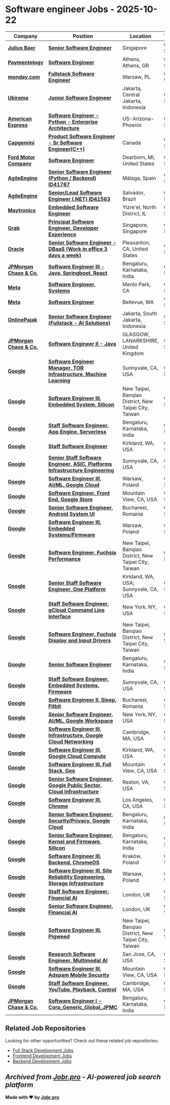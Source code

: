 # Software engineer Jobs - 2025-10-22

| Company | Position | Location | Type | Date |
| ------- | -------- | -------- | ---- | ------ |
| **[Julius Baer](https://www.juliusbaer.com/)** | **[Senior Software Engineer](https://jobr.pro/job/30796628/senior-software-engineer?utm_source=github&utm_medium=repo&utm_campaign=github-software-engineering-jobs)** | Singapore | On Site | Oct 23 |
| **[Paymentology](https://www.paymentology.com/)** | **[Software Engineer](https://jobr.pro/job/30772851/software-engineer?utm_source=github&utm_medium=repo&utm_campaign=github-software-engineering-jobs)** | Athens, Athens, GR | On Site | Oct 22 |
| **[monday.com](https://monday.com/)** | **[Fullstack Software Engineer](https://jobr.pro/job/30772598/fullstack-software-engineer?utm_source=github&utm_medium=repo&utm_campaign=github-software-engineering-jobs)** | Warsaw, PL | On Site | Oct 22 |
| **[Ukirama](https://ukirama.com/)** | **[Junior Software Engineer](https://jobr.pro/job/30766645/junior-software-engineer?utm_source=github&utm_medium=repo&utm_campaign=github-software-engineering-jobs)** | Jakarta, Central Jakarta, Indonesia | On Site | Oct 22 |
| **[American Express](https://www.americanexpress.com/)** | **[Software Engineer - Python - Enterprise Architecture](https://jobr.pro/job/30765058/software-engineer-python-enterprise-architecture?utm_source=github&utm_medium=repo&utm_campaign=github-software-engineering-jobs)** | US-Arizona-Phoenix | On Site | Oct 22 |
| **[Capgemini](https://www.capgemini.com/)** | **[Product Software Engineer - Sr Software Engineer(C++)](https://jobr.pro/job/30764186/product-software-engineer-sr-software-engineerc?utm_source=github&utm_medium=repo&utm_campaign=github-software-engineering-jobs)** | Canada | On Site | Oct 22 |
| **[Ford Motor Company](https://corporate.ford.com/)** | **[Software Engineer](https://jobr.pro/job/30765731/software-engineer?utm_source=github&utm_medium=repo&utm_campaign=github-software-engineering-jobs)** | Dearborn, MI, United States | On Site | Oct 22 |
| **[AgileEngine](https://agileengine.com/)** | **[Senior Software Engineer (Python / Backend) ID41787](https://jobr.pro/job/30763371/senior-software-engineer-python-backend-id41787?utm_source=github&utm_medium=repo&utm_campaign=github-software-engineering-jobs)** | Málaga, Spain | On Site | Oct 22 |
| **[AgileEngine](https://agileengine.com/)** | **[Senior/Lead Software Engineer (.NET) ID41563](https://jobr.pro/job/30763278/seniorlead-software-engineer-net-id41563?utm_source=github&utm_medium=repo&utm_campaign=github-software-engineering-jobs)** | Salvador, Brazil | On Site | Oct 22 |
| **[Maytronics](https://www.maytronics.com/)** | **[Embedded Software Engineer](https://jobr.pro/job/30772420/embedded-software-engineer?utm_source=github&utm_medium=repo&utm_campaign=github-software-engineering-jobs)** | Yizre'el, North District, IL | On Site | Oct 22 |
| **[Grab](https://www.grab.com)** | **[Principal Software Engineer, Developer Experience](https://jobr.pro/job/30759562/principal-software-engineer-developer-experience?utm_source=github&utm_medium=repo&utm_campaign=github-software-engineering-jobs)** | Singapore, Singapore | On Site | Oct 22 |
| **[Oracle](https://www.oracle.com/)** | **[Senior Software Engineer - DBaaS (Work in office 3 days a week)](https://jobr.pro/job/30765857/senior-software-engineer-dbaas-work-in-office-3-days-a-week?utm_source=github&utm_medium=repo&utm_campaign=github-software-engineering-jobs)** | Pleasanton, CA, United States | On Site | Oct 22 |
| **[JPMorgan Chase & Co.](https://www.jpmorganchase.com/)** | **[Software Engineer III - Java, Springboot, React](https://jobr.pro/job/30757202/software-engineer-iii-java-springboot-react?utm_source=github&utm_medium=repo&utm_campaign=github-software-engineering-jobs)** | Bengaluru, Karnataka, India | On Site | Oct 22 |
| **[Meta](https://www.meta.com/)** | **[Software Engineer, Systems](https://jobr.pro/job/30752627/software-engineer-systems?utm_source=github&utm_medium=repo&utm_campaign=github-software-engineering-jobs)** | Menlo Park, CA | On Site | Oct 22 |
| **[Meta](https://www.meta.com/)** | **[Software Engineer](https://jobr.pro/job/30752624/software-engineer?utm_source=github&utm_medium=repo&utm_campaign=github-software-engineering-jobs)** | Bellevue, WA | On Site | Oct 22 |
| **[OnlinePajak](https://www.online-pajak.com/)** | **[Senior Software Engineer (Fullstack - AI Solutions)](https://jobr.pro/job/30767700/senior-software-engineer-fullstack-ai-solutions?utm_source=github&utm_medium=repo&utm_campaign=github-software-engineering-jobs)** | Jakarta, South Jakarta, Indonesia | On Site | Oct 22 |
| **[JPMorgan Chase & Co.](https://www.jpmorganchase.com/)** | **[Software Engineer II - Java](https://jobr.pro/job/30757201/software-engineer-ii-java?utm_source=github&utm_medium=repo&utm_campaign=github-software-engineering-jobs)** | GLASGOW, LANARKSHIRE, United Kingdom | On Site | Oct 22 |
| **[Google](https://www.google.com/)** | **[Software Engineer Manager, TOR Infrastructure, Machine Learning](https://jobr.pro/job/30751859/software-engineer-manager-tor-infrastructure-machine-learning?utm_source=github&utm_medium=repo&utm_campaign=github-software-engineering-jobs)** | Sunnyvale, CA, USA | On Site | Oct 22 |
| **[Google](https://www.google.com/)** | **[Software Engineer III, Embedded System, Silicon](https://jobr.pro/job/30751842/software-engineer-iii-embedded-system-silicon?utm_source=github&utm_medium=repo&utm_campaign=github-software-engineering-jobs)** | New Taipei, Banqiao District, New Taipei City, Taiwan | On Site | Oct 22 |
| **[Google](https://www.google.com/)** | **[Staff Software Engineer, App Engine, Serverless](https://jobr.pro/job/30751834/staff-software-engineer-app-engine-serverless?utm_source=github&utm_medium=repo&utm_campaign=github-software-engineering-jobs)** | Bengaluru, Karnataka, India | On Site | Oct 22 |
| **[Google](https://www.google.com/)** | **[Staff Software Engineer](https://jobr.pro/job/30751832/staff-software-engineer?utm_source=github&utm_medium=repo&utm_campaign=github-software-engineering-jobs)** | Kirkland, WA, USA | On Site | Oct 22 |
| **[Google](https://www.google.com/)** | **[Senior Staff Software Engineer, ASIC, Platforms Infrastructure Engineering](https://jobr.pro/job/30751828/senior-staff-software-engineer-asic-platforms-infrastructure-engineering?utm_source=github&utm_medium=repo&utm_campaign=github-software-engineering-jobs)** | Sunnyvale, CA, USA | On Site | Oct 22 |
| **[Google](https://www.google.com/)** | **[Software Engineer III, AI/ML, Google Cloud](https://jobr.pro/job/30751799/software-engineer-iii-aiml-google-cloud?utm_source=github&utm_medium=repo&utm_campaign=github-software-engineering-jobs)** | Warsaw, Poland | On Site | Oct 22 |
| **[Google](https://www.google.com/)** | **[Software Engineer, Front End, Google Store](https://jobr.pro/job/30751793/software-engineer-front-end-google-store?utm_source=github&utm_medium=repo&utm_campaign=github-software-engineering-jobs)** | Mountain View, CA, USA | On Site | Oct 22 |
| **[Google](https://www.google.com/)** | **[Senior Software Engineer, Android System UI](https://jobr.pro/job/30751773/senior-software-engineer-android-system-ui?utm_source=github&utm_medium=repo&utm_campaign=github-software-engineering-jobs)** | Bucharest, Romania | On Site | Oct 22 |
| **[Google](https://www.google.com/)** | **[Software Engineer III, Embedded Systems/Firmware](https://jobr.pro/job/30751765/software-engineer-iii-embedded-systemsfirmware?utm_source=github&utm_medium=repo&utm_campaign=github-software-engineering-jobs)** | Warsaw, Poland | On Site | Oct 22 |
| **[Google](https://www.google.com/)** | **[Software Engineer, Fuchsia Performance](https://jobr.pro/job/30751753/software-engineer-fuchsia-performance?utm_source=github&utm_medium=repo&utm_campaign=github-software-engineering-jobs)** | New Taipei, Banqiao District, New Taipei City, Taiwan | On Site | Oct 22 |
| **[Google](https://www.google.com/)** | **[Senior Staff Software Engineer, One Platform](https://jobr.pro/job/30751745/senior-staff-software-engineer-one-platform?utm_source=github&utm_medium=repo&utm_campaign=github-software-engineering-jobs)** | Kirkland, WA, USA; Sunnyvale, CA, USA | On Site | Oct 22 |
| **[Google](https://www.google.com/)** | **[Staff Software Engineer, gCloud Command Line Interface](https://jobr.pro/job/30751736/staff-software-engineer-gcloud-command-line-interface?utm_source=github&utm_medium=repo&utm_campaign=github-software-engineering-jobs)** | New York, NY, USA | On Site | Oct 22 |
| **[Google](https://www.google.com/)** | **[Software Engineer, Fuchsia Display and Input Drivers](https://jobr.pro/job/30751733/software-engineer-fuchsia-display-and-input-drivers?utm_source=github&utm_medium=repo&utm_campaign=github-software-engineering-jobs)** | New Taipei, Banqiao District, New Taipei City, Taiwan | On Site | Oct 22 |
| **[Google](https://www.google.com/)** | **[Senior Software Engineer](https://jobr.pro/job/30751730/senior-software-engineer?utm_source=github&utm_medium=repo&utm_campaign=github-software-engineering-jobs)** | Bengaluru, Karnataka, India | On Site | Oct 22 |
| **[Google](https://www.google.com/)** | **[Staff Software Engineer, Embedded Systems, Firmware](https://jobr.pro/job/30751719/staff-software-engineer-embedded-systems-firmware?utm_source=github&utm_medium=repo&utm_campaign=github-software-engineering-jobs)** | Sunnyvale, CA, USA | On Site | Oct 22 |
| **[Google](https://www.google.com/)** | **[Software Engineer II, Sleep, Fitbit](https://jobr.pro/job/30751711/software-engineer-ii-sleep-fitbit?utm_source=github&utm_medium=repo&utm_campaign=github-software-engineering-jobs)** | Bucharest, Romania | On Site | Oct 22 |
| **[Google](https://www.google.com/)** | **[Senior Software Engineer, AI/ML, Google Workspace](https://jobr.pro/job/30751701/senior-software-engineer-aiml-google-workspace?utm_source=github&utm_medium=repo&utm_campaign=github-software-engineering-jobs)** | New York, NY, USA | On Site | Oct 22 |
| **[Google](https://www.google.com/)** | **[Software Engineer III, Infrastructure, Google Cloud Networking](https://jobr.pro/job/30751697/software-engineer-iii-infrastructure-google-cloud-networking?utm_source=github&utm_medium=repo&utm_campaign=github-software-engineering-jobs)** | Cambridge, MA, USA | On Site | Oct 22 |
| **[Google](https://www.google.com/)** | **[Software Engineer III, Google Cloud Compute](https://jobr.pro/job/30751688/software-engineer-iii-google-cloud-compute?utm_source=github&utm_medium=repo&utm_campaign=github-software-engineering-jobs)** | Kirkland, WA, USA | On Site | Oct 22 |
| **[Google](https://www.google.com/)** | **[Software Engineer III, Full Stack, Geo](https://jobr.pro/job/30751684/software-engineer-iii-full-stack-geo?utm_source=github&utm_medium=repo&utm_campaign=github-software-engineering-jobs)** | Mountain View, CA, USA | On Site | Oct 22 |
| **[Google](https://www.google.com/)** | **[Senior Software Engineer, Google Public Sector, Cloud Infrastructure](https://jobr.pro/job/30751623/senior-software-engineer-google-public-sector-cloud-infrastructure?utm_source=github&utm_medium=repo&utm_campaign=github-software-engineering-jobs)** | Reston, VA, USA | On Site | Oct 22 |
| **[Google](https://www.google.com/)** | **[Software Engineer III, Chrome](https://jobr.pro/job/30751579/software-engineer-iii-chrome?utm_source=github&utm_medium=repo&utm_campaign=github-software-engineering-jobs)** | Los Angeles, CA, USA | On Site | Oct 22 |
| **[Google](https://www.google.com/)** | **[Senior Software Engineer, Security/Privacy, Google Cloud](https://jobr.pro/job/30751567/senior-software-engineer-securityprivacy-google-cloud?utm_source=github&utm_medium=repo&utm_campaign=github-software-engineering-jobs)** | Bengaluru, Karnataka, India | On Site | Oct 22 |
| **[Google](https://www.google.com/)** | **[Senior Software Engineer, Kernel and Firmware, Silicon](https://jobr.pro/job/30751544/senior-software-engineer-kernel-and-firmware-silicon?utm_source=github&utm_medium=repo&utm_campaign=github-software-engineering-jobs)** | Bengaluru, Karnataka, India | On Site | Oct 22 |
| **[Google](https://www.google.com/)** | **[Software Engineer III, Backend, ChromeOS](https://jobr.pro/job/30751505/software-engineer-iii-backend-chromeos?utm_source=github&utm_medium=repo&utm_campaign=github-software-engineering-jobs)** | Kraków, Poland | On Site | Oct 22 |
| **[Google](https://www.google.com/)** | **[Software Engineer III, Site Reliability Engineering, Storage Infrastructure](https://jobr.pro/job/30751503/software-engineer-iii-site-reliability-engineering-storage-infrastructure?utm_source=github&utm_medium=repo&utm_campaign=github-software-engineering-jobs)** | Warsaw, Poland | On Site | Oct 22 |
| **[Google](https://www.google.com/)** | **[Staff Software Engineer, Financial AI](https://jobr.pro/job/30751498/staff-software-engineer-financial-ai?utm_source=github&utm_medium=repo&utm_campaign=github-software-engineering-jobs)** | London, UK | On Site | Oct 22 |
| **[Google](https://www.google.com/)** | **[Senior Software Engineer, Financial AI](https://jobr.pro/job/30751492/senior-software-engineer-financial-ai?utm_source=github&utm_medium=repo&utm_campaign=github-software-engineering-jobs)** | London, UK | On Site | Oct 22 |
| **[Google](https://www.google.com/)** | **[Software Engineer III, Pigweed](https://jobr.pro/job/30751479/software-engineer-iii-pigweed?utm_source=github&utm_medium=repo&utm_campaign=github-software-engineering-jobs)** | New Taipei, Banqiao District, New Taipei City, Taiwan | On Site | Oct 22 |
| **[Google](https://www.google.com/)** | **[Research Software Engineer, Multimodal AI](https://jobr.pro/job/30751468/research-software-engineer-multimodal-ai?utm_source=github&utm_medium=repo&utm_campaign=github-software-engineering-jobs)** | San Jose, CA, USA | On Site | Oct 22 |
| **[Google](https://www.google.com/)** | **[Software Engineer III, Adspam Mobile Security](https://jobr.pro/job/30751446/software-engineer-iii-adspam-mobile-security?utm_source=github&utm_medium=repo&utm_campaign=github-software-engineering-jobs)** | Mountain View, CA, USA | On Site | Oct 22 |
| **[Google](https://www.google.com/)** | **[Staff Software Engineer, YouTube, Playback, Control](https://jobr.pro/job/30751476/staff-software-engineer-youtube-playback-control?utm_source=github&utm_medium=repo&utm_campaign=github-software-engineering-jobs)** | Cambridge, MA, USA | On Site | Oct 22 |
| **[JPMorgan Chase & Co.](https://www.jpmorganchase.com/)** | **[Software Engineer I - Corp_Generic_Global_JPMC](https://jobr.pro/job/30757224/software-engineer-i-corpgenericglobaljpmc?utm_source=github&utm_medium=repo&utm_campaign=github-software-engineering-jobs)** | Bengaluru, Karnataka, India | On Site | Oct 22 |

## Related Job Repositories

Looking for other opportunities? Check out these related job repositories:

- [Full Stack Development Jobs](https://github.com/jobs-jobr-pro/Full-Stack-Development-Jobs)
- [Frontend Development Jobs](https://github.com/jobs-jobr-pro/Frontend-Development-Jobs)
- [Backend Development Jobs](https://github.com/jobs-jobr-pro/Backend-Development-Jobs)



*Archived from [Jobr.pro](https://jobr.pro?utm_source=github&utm_medium=repo&utm_campaign=github-software-engineering-jobs) - AI-powered job search platform*
---

**Made with ❤️ by [Jobr.pro](https://jobr.pro?utm_source=github&utm_medium=repo&utm_campaign=github-software-engineering-jobs)**